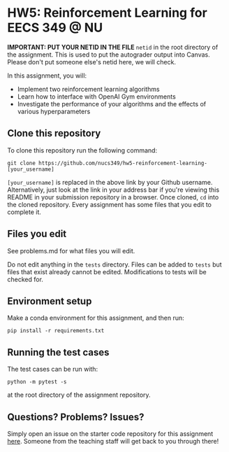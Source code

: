 # HW5: Reinforcement Learning for EECS 349 @ NU
**IMPORTANT: PUT YOUR NETID IN THE FILE** `netid` in the root directory of the assignment.
This is used to put the autograder output into Canvas. Please don't put someone else's netid
here, we will check.


In this assignment, you will:
- Implement two reinforcement learning algorithms
- Learn how to interface with OpenAI Gym environments
- Investigate the performance of your algorithms and the effects of various hyperparameters

## Clone this repository

To clone this repository run the following command:

``git clone https://github.com/nucs349/hw5-reinforcement-learning-[your_username]``

`[your_username]` is replaced in the above link by your Github username. Alternatively, just look at the link in your address bar if you're viewing this README in your submission repository in a browser. Once cloned, `cd` into the cloned repository. Every assignment has some files that you edit to complete it.

## Files you edit

See problems.md for what files you will edit.

Do not edit anything in the `tests` directory. Files can be added to `tests` but files that exist already cannot be edited. Modifications to tests will be checked for.

## Environment setup

Make a conda environment for this assignment, and then run:

``pip install -r requirements.txt``

## Running the test cases

The test cases can be run with:

``python -m pytest -s``

at the root directory of the assignment repository.

## Questions? Problems? Issues?

Simply open an issue on the starter code repository for this assignment [here](https://github.com/NUCS349/hw5-reinforcement-learning/issues). Someone from the teaching staff will get back to you through there!
